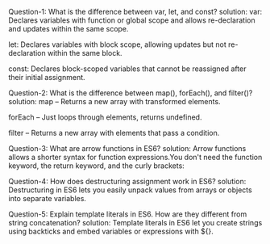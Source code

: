 Question-1: What is the difference between var, let, and const?
solution: var: Declares variables with function or global scope and allows re-declaration and updates within the same scope.

let: Declares variables with block scope, allowing updates but not re-declaration within the same block.

const: Declares block-scoped variables that cannot be reassigned after their initial assignment.


Question-2: What is the difference between map(), forEach(), and filter()?
solution: map – Returns a new array with transformed elements.

 forEach – Just loops through elements, returns undefined.

 filter – Returns a new array with elements that pass a condition.


Question-3: What are arrow functions in ES6?
solution: Arrow functions allows a shorter syntax for function expressions.You don't need the function keyword, the return keyword, and the curly brackets:


Question-4: How does destructuring assignment work in ES6?
solution: Destructuring in ES6 lets you easily unpack values from arrays or objects into separate variables.

Question-5: Explain template literals in ES6. How are they different from string concatenation?
solution: Template literals in ES6 let you create strings using backticks and embed variables or expressions with ${}.


